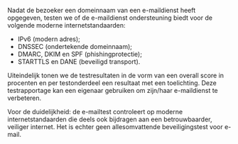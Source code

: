 Nadat de bezoeker een domeinnaam van een e-maildienst heeft opgegeven, testen we of de e-maildienst ondersteuning biedt voor de volgende moderne internetstandaarden:
* IPv6 (modern adres);
* DNSSEC (ondertekende domeinnaam);
* DMARC, DKIM en SPF (phishingprotectie);
* STARTTLS en DANE (beveiligd transport).

Uiteindelijk tonen we de testresultaten in de vorm van een overall score in procenten en per testonderdeel een resultaat met een toelichting. Deze testrapportage kan een eigenaar gebruiken om zijn/haar e-maildienst te verbeteren.

Voor de duidelijkheid: de e-mailtest controleert op moderne internetstandaarden die deels ook bijdragen aan een betrouwbaarder, veiliger internet. Het is echter geen allesomvattende beveiligingstest voor e-mail.
